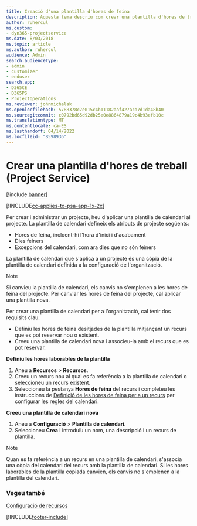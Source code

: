 ```yaml
---
title: Creació d'una plantilla d'hores de feina
description: Aquesta tema descriu com crear una plantilla d'hores de treball al Project Service.
author: ruhercul
ms.custom:
- dyn365-projectservice
ms.date: 8/03/2018
ms.topic: article
ms.author: ruhercul
audience: Admin
search.audienceType:
- admin
- customizer
- enduser
search.app:
- D365CE
- D365PS
- ProjectOperations
ms.reviewer: johnmichalak
ms.openlocfilehash: 5788378c7e015c4b11182aaf427aca7d1da48b40
ms.sourcegitcommit: c0792bd65d92db25e0e8864879a19c4b93efb10c
ms.translationtype: MT
ms.contentlocale: ca-ES
ms.lasthandoff: 04/14/2022
ms.locfileid: "8598936"
---
```

# <a name="create-a-work-hours-template-project-service"></a>Crear una plantilla d'hores de treball (Project Service)

[!include [banner](../includes/psa-now-project-operations.md)]

[!INCLUDE[cc-applies-to-psa-app-1x-2x](../includes/cc-applies-to-psa-app-3x.md)]

Per crear i administrar un projecte, heu d'aplicar una plantilla de calendari al projecte. La plantilla de calendari defineix els atributs de projecte següents:

- Hores de feina, incloent-hi l'hora d'inici i d'acabament
- Dies feiners
- Excepcions del calendari, com ara dies que no són feiners

La plantilla de calendari que s'aplica a un projecte és una còpia de la plantilla de calendari definida a la configuració de l'organització.

> [!NOTE]
> Si canvieu la plantilla de calendari, els canvis no s'emplenen a les hores de feina del projecte. Per canviar les hores de feina del projecte, cal aplicar una plantilla nova.

Per crear una plantilla de calendari per a l'organització, cal tenir dos requisits clau:

- Definiu les hores de feina desitjades de la plantilla mitjançant un recurs que es pot reservar nou o existent.
- Creeu una plantilla de calendari nova i associeu-la amb el recurs que es pot reservar.

**Definiu les hores laborables de la plantilla**

1. Aneu a **Recursos** \> **Recursos**.
2. Creeu un recurs nou al qual es fa referència a la plantilla de calendari o seleccioneu un recurs existent.
3. Seleccioneu la pestanya **Hores de feina** del recurs i completeu les instruccions de [Definició de les hores de feina per a un recurs](/dynamics365/field-service/set-work-hours-resource) per configurar les regles del calendari.

**Creeu una plantilla de calendari nova**

1. Aneu a **Configuració** \> **Plantilla de calendari**.
2. Seleccioneu **Crea** i introduïu un nom, una descripció i un recurs de plantilla.


> [!NOTE]
> Quan es fa referència a un recurs en una plantilla de calendari, s'associa una còpia del calendari del recurs amb la plantilla de calendari. Si les hores laborables de la plantilla copiada canvien, els canvis no s'emplenen a la plantilla del calendari.


### <a name="see-also"></a>Vegeu també  
 [Configuració de recursos](../psa/set-up-resources.md)


[!INCLUDE[footer-include](../includes/footer-banner.md)]
